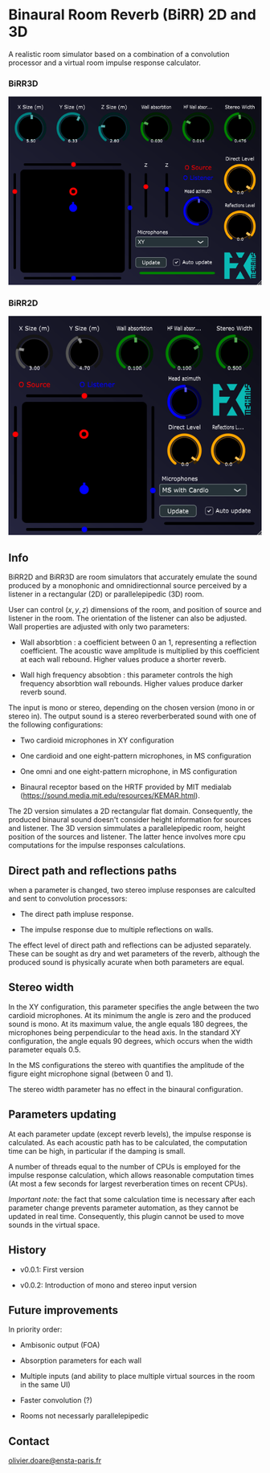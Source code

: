 # Binaural Room Reverb (BiRR) 2D and 3D

A realistic room simulator based on a combination of a convolution processor and a virtual room impulse response calculator.

### BiRR3D
![image info](./doc/BiRR3D_screen.png)

### BiRR2D
![image info](./doc/BiRR2D_screen.png)

## Info

BiRR2D and BiRR3D are room simulators that accurately emulate the sound produced by a monophonic and omnidirectionnal source perceived by a listener in a rectangular (2D) or parallelepipedic (3D) room.

User can control $(x,y,z)$ dimensions of the room, and position of source and listener in the room. The orientation of the listener can also be adjusted. Wall properties are adjusted with only two parameters:

- Wall absorbtion : a coefficient between 0 an 1, representing a reflection coefficient. The acoustic wave amplitude is multiplied by this coefficient at each wall rebound. Higher values produce a shorter reverb.

- Wall high frequency absobtion : this parameter controls the high frequency absorbtion wall rebounds. Higher values produce darker reverb sound.

The input is mono or stereo, depending on the chosen version (mono in or stereo in). The output sound is a stereo reverberberated sound with one of the following configurations:

- Two cardioid microphones in XY configuration

- One cardioid and one eight-pattern microphones, in MS configuration

- One omni and one eight-pattern microphone, in MS configuration

- Binaural receptor based on the HRTF provided by MIT medialab (https://sound.media.mit.edu/resources/KEMAR.html).

The 2D version simulates a 2D rectangular flat domain. Consequently, the produced binaural sound doesn't consider height information for sources and listener. The 3D version simmulates a parallelepipedic room, height position of the sources and listener. The latter hence involves more cpu computations for the impulse responses calculations.

## Direct path and reflections paths

when a parameter is changed, two stereo impluse responses are calculted and sent to convolution processors:

- The direct path impluse response.

- The impulse response due to multiple reflections on walls.

The effect level of direct path and reflections can be adjusted separately. These can be sought as dry and wet parameters of the reverb, although the produced sound is physically acurate when both parameters are equal.

## Stereo width

In the XY configuration, this parameter specifies the angle between the two cardioid microphones. At its minimum the angle is zero and the produced sound is mono. At its maximum value, the angle equals 180 degrees, the microphones being perpendicular to the head axis. In the standard XY configuration, the angle equals 90 degrees, which occurs when the width parameter equals 0.5.

In the MS configurations the stereo with quantifies the amplitude of the figure eight microphone signal (between 0 and 1).

The stereo width parameter has no effect in the binaural configuration.

## Parameters updating

At each parameter update (except reverb levels), the impulse response is calculated. As each acoustic path has to be calculated, the computation time can be high, in particular if the damping is small.

A number of threads equal to the number of CPUs is employed for the impulse response calculation, which allows reasonable computation times (At most a few seconds for largest reverberation times on recent CPUs).

*Important note:* the fact that some calculation time is necessary after each parameter change prevents parameter automation, as they cannot be updated in real time. Consequently, this plugin cannot be used to move sounds in the virtual space.

## History

- v0.0.1: First version

- v0.0.2: Introduction of mono and stereo input version

## Future improvements

In priority order:

- Ambisonic output (FOA)

- Absorption parameters for each wall

- Multiple inputs (and ability to place multiple virtual sources in the room in the same UI)

- Faster convolution (?)

- Rooms not necessarly parallelepipedic

## Contact

olivier.doare@ensta-paris.fr
